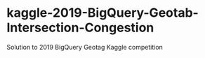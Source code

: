 # kaggle-2019-BigQuery-Geotab-Intersection-Congestion
Solution to 2019 BigQuery Geotag Kaggle competition 
